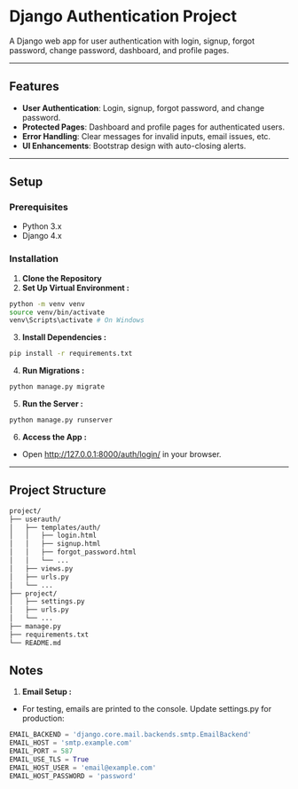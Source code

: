 # Django Authentication Project

A Django web app for user authentication with login, signup, forgot password, change password, dashboard, and profile pages.

---

## Features

- **User Authentication**: Login, signup, forgot password, and change password.
- **Protected Pages**: Dashboard and profile pages for authenticated users.
- **Error Handling**: Clear messages for invalid inputs, email issues, etc.
- **UI Enhancements**: Bootstrap design with auto-closing alerts.

---

## Setup

### Prerequisites
- Python 3.x
- Django 4.x

### Installation

1. **Clone the Repository**
2. **Set Up Virtual Environment :**
```bash
python -m venv venv
source venv/bin/activate
venv\Scripts\activate # On Windows
```
3. **Install Dependencies :**
```bash
pip install -r requirements.txt
```
4. **Run Migrations :**
```bash
python manage.py migrate
```
5. **Run the Server :**
```bash
python manage.py runserver
```
6. **Access the App :**
- Open http://127.0.0.1:8000/auth/login/ in your browser.


---

## Project Structure


```bash
project/
├── userauth/
│   ├── templates/auth/
│   │   ├── login.html
│   │   ├── signup.html
│   │   ├── forgot_password.html
│   │   └── ...
│   ├── views.py
│   ├── urls.py
│   └── ...
├── project/
│   ├── settings.py
│   ├── urls.py
│   └── ...
├── manage.py
├── requirements.txt
└── README.md
```

## Notes

1. **Email Setup :**
- For testing, emails are printed to the console. Update settings.py for production:
```python
EMAIL_BACKEND = 'django.core.mail.backends.smtp.EmailBackend'
EMAIL_HOST = 'smtp.example.com'
EMAIL_PORT = 587
EMAIL_USE_TLS = True
EMAIL_HOST_USER = 'email@example.com'
EMAIL_HOST_PASSWORD = 'password'
```
